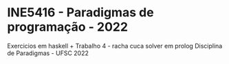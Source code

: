 # INE5416 - Paradigmas de programação - 2022
Exercicios em haskell + 
Trabalho 4 - racha cuca solver em prolog Disciplina de Paradigmas - UFSC 2022
